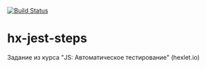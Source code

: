 [![Build Status](https://travis-ci.com/victorivanovspb/hx-jest-steps.svg?token=sepgbsgqvGqSngtaW8nz&branch=master)](https://travis-ci.com/victorivanovspb/hx-jest-steps)
# hx-jest-steps
Задание из курса "JS: Автоматическое тестирование" (hexlet.io)
